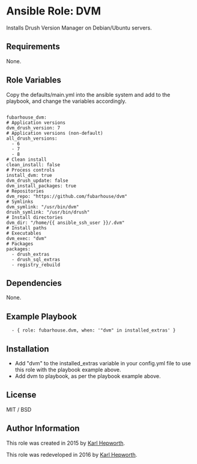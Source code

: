 # Ansible Role: DVM

  Installs Drush Version Manager on Debian/Ubuntu servers.

## Requirements

  None.

## Role Variables

  Copy the defaults/main.yml into the ansible system and add to the playbook, and change the variables accordingly.

  ````

fubarhouse_dvm:
  # Application versions
  dvm_drush_version: 7
  # Application versions (non-default)
  all_drush_versions:
    - 6
    - 7
    - 8
  # Clean install
  clean_install: false
  # Process controls
  install_dvm: true
  dvm_drush_update: false
  dvm_install_packages: true
  # Repositories
  dvm_repo: "https://github.com/fubarhouse/dvm"
  # Symlinks
  dvm_symlink: "/usr/bin/dvm"
  drush_symlink: "/usr/bin/drush"
  # Install directories
  dvm_dir: "/home/{{ ansible_ssh_user }}/.dvm"
  # Install paths
  # Executables
  dvm_exec: "dvm"
  # Packages
  packages:
    - drush_extras
    - drush_sql_extras
    - registry_rebuild

  ````

## Dependencies

  None.

## Example Playbook

  ```
    - { role: fubarhouse.dvm, when: '"dvm" in installed_extras' }
  ```

## Installation

  * Add "dvm" to the installed_extras variable in your config.yml file to use this role with the playbook example above.
  * Add dvm to playbook, as per the playbook example above.

## License

MIT / BSD

## Author Information

This role was created in 2015 by [Karl Hepworth](https://twitter.com/fubarhouse).

This role was redeveloped in 2016 by [Karl Hepworth](https://twitter.com/fubarhouse).
